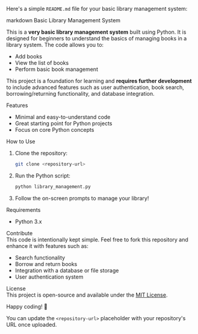 Here's a simple `README.md` file for your basic library management system:  

markdown
Basic Library Management System  

This is a **very basic library management system** built using Python. It is designed for beginners to understand the basics of managing books in a library system. The code allows you to:  

- Add books  
- View the list of books  
- Perform basic book management  

This project is a foundation for learning and **requires further development** to include advanced features such as user authentication, book search, borrowing/returning functionality, and database integration.  

Features  
- Minimal and easy-to-understand code  
- Great starting point for Python projects  
- Focus on core Python concepts  

How to Use  
1. Clone the repository:  
   ```bash  
   git clone <repository-url>  
   ```  

2. Run the Python script:  
   ```bash  
   python library_management.py  
   ```  

3. Follow the on-screen prompts to manage your library!  

Requirements  
- Python 3.x  

Contribute  
This code is intentionally kept simple. Feel free to fork this repository and enhance it with features such as:  
- Search functionality  
- Borrow and return books  
- Integration with a database or file storage  
- User authentication system  

 License  
This project is open-source and available under the [MIT License](LICENSE).  



Happy coding! 🚀  
 

You can update the `<repository-url>` placeholder with your repository's URL once uploaded.
